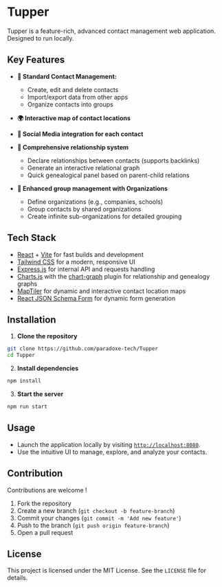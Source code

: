 # Tupper

Tupper is a feature-rich, advanced contact management web application. Designed to run locally.

## Key Features

- **📝 Standard Contact Management:**
  - Create, edit and delete contacts
  - Import/export data from other apps
  - Organize contacts into groups


- **🌍 Interactive map of contact locations**


- **📱 Social Media integration for each contact**


- **🤝 Comprehensive relationship system**
  - Declare relationships between contacts (supports backlinks)
  - Generate an interactive relational graph
  - Quick genealogical panel based on parent-child relations


- **💼 Enhanced group management with Organizations**
  - Define organizations (e.g., companies, schools)
  - Group contacts by shared organizations 
  - Create infinite sub-organizations for detailed grouping

## Tech Stack

- [React](https://github.com/facebook/react) + [Vite](https://github.com/vitejs/vite) for fast builds and development
- [Tailwind CSS](https://github.com/tailwindlabs/tailwindcss) for a modern, responsive UI
- [Express.js](https://github.com/expressjs/express) for internal API and requests handling
- [Charts.js](https://github.com/chartjs/Chart.js) with the [chart-graph](https://github.com/sgratzl/chartjs-chart-graph) plugin for relationship and genealogy graphs
- [MapTiler](https://github.com/maptiler) for dynamic and interactive contact location maps
- [React JSON Schema Form](https://github.com/rjsf-team/react-jsonschema-form) for dynamic form generation

## Installation

1. **Clone the repository**
```bash
git clone https://github.com/paradoxe-tech/Tupper
cd Tupper
```

2. **Install dependencies**
```bash
npm install
```

3. **Start the server**
```bash
npm run start
```

## Usage

- Launch the application locally by visiting [`http://localhost:8080`](http://localhost:8080).
- Use the intuitive UI to manage, explore, and analyze your contacts.

## Contribution

Contributions are welcome !

1. Fork the repository
2. Create a new branch (`git checkout -b feature-branch`)
3. Commit your changes (`git commit -m 'Add new feature'`)
4. Push to the branch (`git push origin feature-branch`)
5. Open a pull request

## License

This project is licensed under the MIT License. See the `LICENSE` file for details.